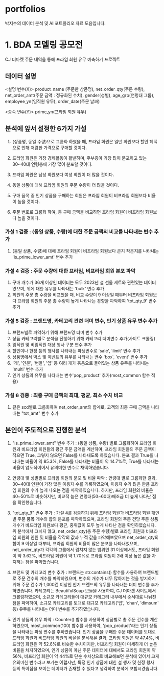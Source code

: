 # portfolios
박지수의 데이터 분석 및 AI 포트폴리오 자료 모음입니다.

# 1. BDA 모델링 공모전
CJ 더마켓 주문 내역을 통해 프라임 회원 유무 예측하기 프로젝트

## 데이터 설명

<설명 변수(X)>
product_name (주문한 상품명), net_order_qty(주문 수량), net_order_amt(주문 금액 : 정규화된 수치),
gender(성별), age_grp(연령대 그룹), employee_yn(임직원 유무), order_date(주문 날짜)

<종속 변수(Y)>
prime_yn(프라임 회원 유무)

## 분석에 앞서 설정한 6가지 가설
1) (상품명, 동일 수량)으로 그룹화 하였을 때, 프라임 회원은 일반 회원보다 할인 혜택으로 인해 저렴한 가격으로 구매할 것이다.

2) 프라임 회원은 가장 경제활동이 활발하며, 주부층이 가장 많이 분포하고 있는 30~40대 연령층에 가장 많이 분포할 것이다.

3) 프라임 회원은 남성 회원보다 여성 회원이 더 많을 것이다.

4) 동일 상품에 대해 프라임 회원의 주문 수량이 더 많을 것이다.

5) 구매 품목 중 인기 상품을 구매하는 회원은 프라임 회원이 비프라임 회원보다 비율이 높을 것이다.

6) 주문 번호로 그룹화 하여, 총 구매 금액을 비교하면 프라임 회원이 비프라임 회원보다 높을 것이다.

### 가설 1 검증 : (동일 상품, 수량)에 대한 주문 금액의 비교를 나타내는 변수 추가
1) (동일 상품, 수량)에 대해 프라임 회원이 비프라임 회원보다 큰지 작은지를 나타내는 'is_prime_lower_amt' 변수 추가

### 가설 4 검증 : 주문 수량에 대한 프라임, 비프라임 회원 분포 파악
1) 구매 개수가 36개 이상인 데이터는 모두 2023년 설 선물 세트와 관련있는 데이터였으며, 위에 대한 유무를 나타내는 'bulk' 변수 추가
2) 회원의 주문 총 수량을 비교했을 때, 비교 수량이 9 이상일 때부터 비프라임 회원보다 프라임 회원의 주문 총 수량이 높게 나타나는 경향을 파악하여 'tot_qty_9' 변수 추가

### 가설 5 검증 : 브랜드명, 카테고리 관련 더미 변수, 인기 상품 유무 변수 추가
1) 브랜드별로 파악하기 위해 브랜드명 더미 변수 추가
2) 상품 카테고리별로 분석을 진행하기 위해 카테고리 더미변수 추가(사이트 크롤링)
3) 임직원 및 비임직원 대상 행사 구분 변수 추가
4) 할인이나 한정 등의 행사를 나타내는 파생변수로 'sale', 'limit' 변수 추가
5) 상품명에서 박스 및 이벤트의 유무를 나타내는 변수 'box', 'event' 변수 추가
6) '개', '인분', '번들', '입' 등 여러 개가 묶음으로 들어있는 상품 유무를 나타내는 'multi' 변수 추가
7) 인기 상품의 유무를 나타내는 변수'pop_product' 추가(most_common 함수 적용)

### 가설 6 검증 : 최종 구매 금액의 최대, 평균, 최소 수치 비교
1) 같은 scd별로 그룹화하여 net_order_amt의 합계로, 고객의 최종 구매 금액을 나타내는 "tot_amt" 변수 추가

## 본인이 주도적으로 진행한 분석
1) "is_prime_lower_amt" 변수 추가 : (동일 상품, 수량) 별로 그룹화하여 프라임 회원과 비프라임 회원들의 평균 주문 금액을 계산하여, 프라임 회원들의 주문 금액이 작으면 True, 그렇지 않으면 False를 나타내도록 하였습니다. 분포 결과 True를 나타내는 비율이 약 85.3%, False를 나타내는 비율이 약 14.7%로, True를 나타내는 비율이 압도적이어서 유의미한 변수로 채택하였습니다.

2) 연령대 및 성별별로 프라임 회원의 분포 및 비율 파악 : 연령대 별로 그룹화한 결과, 30~40대 인원이 가장 많은 이용자 수를 기록하였으며, 이용자 수가 많은 만큼 프라임 회원의 수가 높게 나오는 점을 파악하였습니다. 하지만, 프라임 회원의 비율은 40~50%로 비슷하지만, 비교적 높은 연령대(50~60대)에조금 더 높게 나타난 점을 확인했습니다.

3) "tot_qty_9" 변수 추가 : 가설 4를 검증하기 위해 프라임 회원과 비프라임 회원 개인별 주문 품목 개수의 합의 분포를 파악하였으며, 프라임 회원의 주문 건당 주문 상품 개수가 비프라임 회원보다 평균, 중위값이 모두 높게 나타난 점을 확인하였습니다. 위 분석에서 그치지 않고, net_order_qty(총 주문 수량)별로 프라임 회원과 비프라임 회원의 인원 및 비율을 각각의 값과 누적 값을 파악해보았으며 net_order_qty의 합이 9 이상일 때부터, 프라임 회원의 비율이 많은 분포를 나타내었으며, net_order_qty가 각각의 그룹에서 겹치지 않는 범위인 31 이상에서도, 프라임 회원이 약 3.62%, 비프라임 회원이 약 1.70%로 프라임 회원이 2배 이상 높은 값을 차지하는 점을 파악했습니다.
   
4) 브랜드 및 카테고리 변수 추가 : 브랜드는 str.contains() 함수를 사용하여 브랜드별로 주문 건수의 개수를 파악하였으며, 변수의 개수가 너무 많아지는 것을 방지하기 위해 주문 건수가 1,000건 이상인 인기 브랜드의 유무를 나타내는 더미 변수를 추가하였습니다. 카테고리는 BeautifulSoup 모듈을 사용하여, CJ 더마켓 사이트에서 크롤링하였으며, 소규모 카테고리들이 대규모 카테고리 내부에서 순서대로 나눠진 점을 파악하여, 소규모 카테고리를 토대로 대규모 카테고리('밥', 'chan', 'dimsum' 등) 유무를 나타내는 더미 변수를 추가하였습니다.

5) 인기 상품의 유무 파악 : Counter() 함수를 사용하여 상품별로 총 주문 건수를 계산하였으며, most_common(100) 함수를 사용하여, 'pop_product'라는 인기 상품을 나타내는 파생 변수를 추하였습니다. 인기 상품을 구매한 주문 데이터를 토대로 프라임 회원과 비프라임 회원의 비율을 분석해본 결과, 프라임 회원은 약 47.4%, 비프라임 회원은 약 52.6%로 비슷한 수치이지만, 비프라임 회원이 미세하게 더 높은 비율을 차지하였으며, 인기 상품이 아닌 주문 데이터에 대해서도 프라임 회원이 약 56%, 비프라임 회원이 약 44%로 단순 수치상으로 비교해보면 분석에 있어서 크게 유의미한 변수라고 보기는 어렵지만, 특정 인기 상품에 대한 설 행사 및 한정 행사 등의 특이점을 보이는 데이터가 존재할 수 있다고 생각하여 분석에 포함시켰습니다.

